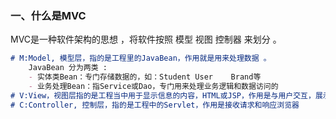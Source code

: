 ### 一、什么是MVC

MVC是一种软件架构的思想 ，将软件按照	模型	视图	控制器	来划分 。

```markdown
# M:Model, 模型层，指的是工程里的JavaBean，作用就是用来处理数据 。
    JavaBean 分为两类 :
    - 实体类Bean：专门存储数据的，如：Student	User	Brand等
    - 业务处理Bean：指Service或Dao，专门用来处理业务逻辑和数据访问的
# V:View，视图层指的是工程当中用于显示信息的内容，HTML或JSP，作用是与用户交互，展示数据
# C:Controller, 控制层，指的是工程中的Servlet，作用是接收请求和响应浏览器
```

